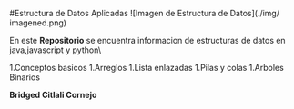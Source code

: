 #Estructura de Datos Aplicadas
![Imagen de Estructura de Datos](./img/
imagened.png)

En este **Repositorio** se encuentra informacion de estructuras de datos en java,javascript y python\

1.Conceptos basicos 
1.Arreglos
1.Lista enlazadas
1.Pilas y colas
1.Arboles Binarios 

**Bridged Citlali Cornejo**